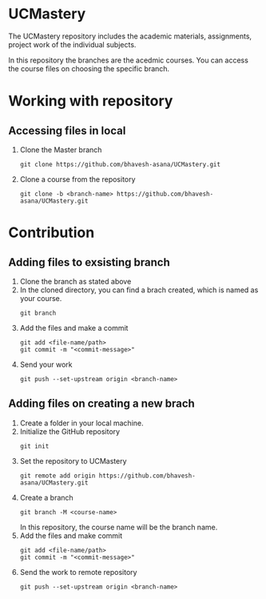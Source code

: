 # UCMastery
The UCMastery repository includes the academic materials, assignments, project work of the individual subjects.

In this repository the branches are the acedmic courses. You can access the course files on choosing the specific branch.

# Working with repository
## Accessing files in local
1. Clone the Master branch
   ```terminal
   git clone https://github.com/bhavesh-asana/UCMastery.git
   ```
2. Clone a course from the repository
    ```terminal
    git clone -b <branch-name> https://github.com/bhavesh-asana/UCMastery.git
    ```
    
# Contribution
## Adding files to exsisting branch
1. Clone the branch as stated above
2. In the cloned directory, you can find a brach created, which is named as your course.
   ```terminal
   git branch
   ```
3. Add the files and make a commit
   ```terminal
   git add <file-name/path>
   git commit -m "<commit-message>"
4. Send your work
   ```terminal
   git push --set-upstream origin <branch-name>
   ```

## Adding files on creating a new brach
1. Create a folder in your local machine.
2. Initialize the GitHub repository
   ```terminal
   git init
   ```
3. Set the repository to UCMastery
   ```terminal
   git remote add origin https://github.com/bhavesh-asana/UCMastery.git
   ```
4. Create a branch
   ```terminal
   git branch -M <course-name>
   ```
   In this repository, the course name will be the branch name.
5. Add the files and make commit
    ```terminal
    git add <file-name/path>
    git commit -m "<commit-message>"
    ```
6. Send the work to remote repository
   ```terminal
   git push --set-upstream origin <branch-name>
   ```
